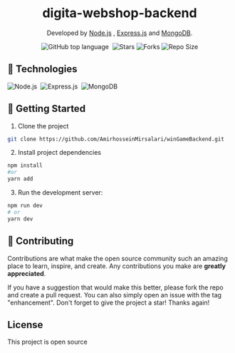 <div id='top' align="center">

# digita-webshop-backend

Developed by [Node.js](https://nodejs.org/) , [Express.js](https://expressjs.com/) and [MongoDB](https://mongodb.com/).

![GitHub top language](https://img.shields.io/github/languages/top/digita-webshop/digita-webshop-backend)&nbsp;
![Stars](https://img.shields.io/github/stars/digita-webshop/digita-webshop-backend) ![Forks](https://img.shields.io/github/forks/digita-webshop/digita-webshop-backend) ![Repo Size](https://img.shields.io/github/repo-size/digita-webshop/digita-webshop-backend)

</div>

## 🔧 Technologies
![Node.js](https://img.shields.io/badge/-Node.js-020f26?style=for-the-badge&logo=node.js)&nbsp;
![Express.js](https://img.shields.io/badge/-Express.js-020f26?style=for-the-badge&logo=express)&nbsp;
![MongoDB](https://img.shields.io/badge/-MongoDB-020f26?style=for-the-badge&logo=mongoDB)&nbsp;


## 🚀 Getting Started

1. Clone the project
  ```bash
  git clone https://github.com/AmirhosseinMirsalari/winGameBackend.git
  ```
2. Install project dependencies
  ```bash
  npm install
  #or
  yarn add
  ```
 
3. Run the development server:

  ```bash
  npm run dev
  # or
  yarn dev
  ```
  
## 🤝 Contributing

Contributions are what make the open source community such an amazing place to learn, inspire, and create. Any contributions you make are **greatly appreciated**.

If you have a suggestion that would make this better, please fork the repo and create a pull request. You can also simply open an issue with the tag "enhancement".
Don't forget to give the project a star! Thanks again!

## License

This project is open source 
